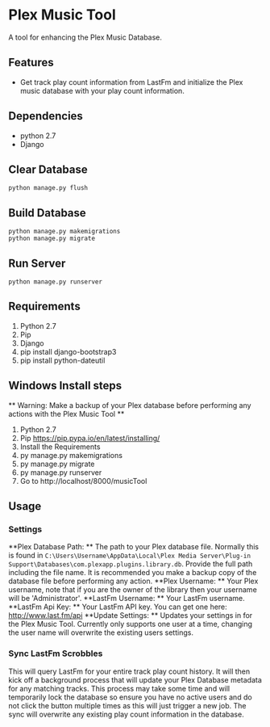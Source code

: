 Plex Music Tool
============

A tool for enhancing the Plex Music Database.

## Features
- Get track play count information from LastFm and initialize the Plex music database with your play count information.

## Dependencies
- python 2.7
- Django

## Clear Database
```
python manage.py flush
```

## Build Database
```
python manage.py makemigrations
python manage.py migrate
```
## Run Server
```
python manage.py runserver
```


## Requirements
1. Python 2.7
2. Pip
3. Django
4. pip install django-bootstrap3
5. pip install python-dateutil

## Windows Install steps

** Warning: Make a backup of your Plex database before performing any actions with the Plex Music Tool **

1. Python 2.7
2. Pip https://pip.pypa.io/en/latest/installing/
3. Install the Requirements
4. py manage.py makemigrations
5. py manage.py migrate
6. py manage.py runserver
7. Go to http://localhost/8000/musicTool


## Usage

### Settings
**Plex Database Path: ** The path to your Plex database file.  Normally this is found in `C:\Users\Username\AppData\Local\Plex Media Server\Plug-in Support\Databases\com.plexapp.plugins.library.db`.  Provide the full path including the file name.  It is recommended you make a backup copy of the database file before performing any action.
**Plex Username: ** Your Plex username, note that if you are the owner of the library then your username will be 'Administrator'.
**LastFm Username: ** Your LastFm username.
**LastFm Api Key: ** Your LastFm API key.  You can get one here: http://www.last.fm/api
**Update Settings: ** Updates your settings in for the Plex Music Tool.  Currently only supports one user at a time, changing the user name will overwrite the existing users settings.

### Sync LastFm Scrobbles
This will query LastFm for your entire track play count history.  It will then kick off a background process that will update your Plex Database metadata for any matching tracks.  This process may take some time and will temporarily lock the database so ensure you have no active users and do not click the button multiple times as this will just trigger a new job.  The sync will overwrite any existing play count information in the database.
